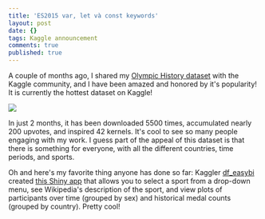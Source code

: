```yaml
---
title: 'ES2015 var, let và const keywords'
layout: post
date: {}
tags: Kaggle announcement
comments: true
published: true
---
```


A couple of months ago, I shared my [Olympic History dataset](https://www.kaggle.com/heesoo37/120-years-of-olympic-history-athletes-and-results) with the Kaggle community, and I have been amazed and honored by it's popularity! It is currently the hottest dataset on Kaggle!

![](https://i.imgur.com/EV8mJU4.png) 

In just 2 months, it has been downloaded 5500 times, accumulated nearly 200 upvotes, and inspired 42 kernels. It's cool to see so many people engaging with my work. I guess part of the appeal of this dataset is that there is something for everyone, with all the different countries, time periods, and sports.

Oh and here's my favorite thing anyone has done so far: Kaggler [df_easybi](https://www.kaggle.com/easybi) created [this Shiny app](https://impactr.shinyapps.io/olympics_sports/) that allows you to select a sport from a drop-down menu, see Wikipedia's description of the sport, and view plots of participants over time (grouped by sex) and historical medal counts (grouped by country). Pretty cool!
